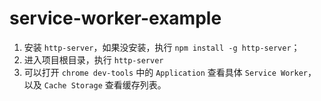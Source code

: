 # service-worker-example

1. 安装 `http-server`，如果没安装，执行 `npm install -g http-server`；
2. 进入项目根目录，执行 `http-server`
3. 可以打开 `chrome dev-tools` 中的 `Application` 查看具体 `Service Worker`，以及 `Cache Storage` 查看缓存列表。

